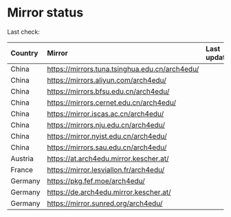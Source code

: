 <script src="./time.js"></script>
# Mirror status
Last check: <script type="text/javascript">localize(1735125450.5910983);</script>

|Country|Mirror|Last update|
|:------|:-----|:----------|
|China|https://mirrors.tuna.tsinghua.edu.cn/arch4edu/|<script type="text/javascript">localize(1735109301);</script>|
|China|https://mirrors.aliyun.com/arch4edu/|<script type="text/javascript">localize(1735065642);</script>|
|China|https://mirrors.bfsu.edu.cn/arch4edu/|<script type="text/javascript">localize(1735065642);</script>|
|China|https://mirrors.cernet.edu.cn/arch4edu/|<script type="text/javascript">localize(1735109301);</script>|
|China|https://mirror.iscas.ac.cn/arch4edu/|<script type="text/javascript">localize(1735065642);</script>|
|China|https://mirrors.nju.edu.cn/arch4edu/|<script type="text/javascript">localize(1735022990);</script>|
|China|https://mirror.nyist.edu.cn/arch4edu/|<script type="text/javascript">localize(1735065642);</script>|
|China|https://mirrors.sau.edu.cn/arch4edu/|<script type="text/javascript">localize(1731653531);</script>|
|Austria|https://at.arch4edu.mirror.kescher.at/|<script type="text/javascript">localize(1735109301);</script>|
|France|https://mirror.lesviallon.fr/arch4edu/|<script type="text/javascript">localize(1735065642);</script>|
|Germany|https://pkg.fef.moe/arch4edu/|<script type="text/javascript">localize(1735109301);</script>|
|Germany|https://de.arch4edu.mirror.kescher.at/|<script type="text/javascript">localize(1735109301);</script>|
|Germany|https://mirror.sunred.org/arch4edu/|<script type="text/javascript">localize(1735109301);</script>|

<script src="./tablefilter/tablefilter.js"></script>
<script src="./table.js"></script>